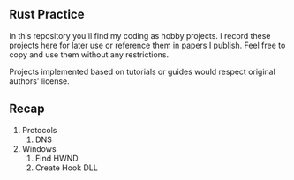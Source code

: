 ## Rust Practice
In this repository you'll find my coding as hobby projects.
I record these projects here for later use or reference them in papers I publish.
Feel free to copy and use them without any restrictions.

Projects implemented based on tutorials or guides would respect original authors' license.

## Recap
1. Protocols
    1. DNS 
2. Windows 
   1. Find HWND
   2. Create Hook DLL